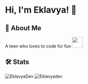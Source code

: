 # Hi, I'm Eklavya! 👋

  
## 🚀 About Me
A teen who loves to code for fun <img src="https://cultofthepartyparrot.com/parrots/hd/hypnoparrotlight.gif" width="35" height="35"/>

## 🛠 Stats
<img src="https://github-readme-stats.vercel.app/api?username=Eklavyadev&show_icons=true&theme=dark&count_private=true" alt="EklavyaDev" />
<img src="https://github-readme-streak-stats.herokuapp.com/?user=Eklavyadev&theme=dark" alt="Eklavyadev" />
